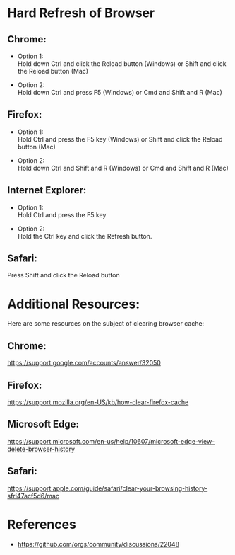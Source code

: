 # Hard Refresh of Browser 

## Chrome:

- Option 1: <br/>
  Hold down Ctrl and click the Reload button (Windows) or Shift and click the Reload button (Mac)

- Option 2: <br/>
  Hold down Ctrl and press F5 (Windows) or Cmd and Shift and R (Mac)

## Firefox:

- Option 1: <br/>
  Hold Ctrl and press the F5 key (Windows) or Shift and click the Reload button (Mac)

- Option 2: <br/>
  Hold down Ctrl and Shift and R (Windows) or Cmd and Shift and R (Mac)

## Internet Explorer:

- Option 1: <br/>
  Hold Ctrl and press the F5 key

- Option 2: <br/>
  Hold the Ctrl key and click the Refresh button.

## Safari:

Press Shift and click the Reload button

# Additional Resources:
Here are some resources on the subject of clearing browser cache:

## Chrome:
https://support.google.com/accounts/answer/32050

## Firefox:
https://support.mozilla.org/en-US/kb/how-clear-firefox-cache

## Microsoft Edge:
https://support.microsoft.com/en-us/help/10607/microsoft-edge-view-delete-browser-history

## Safari:
https://support.apple.com/guide/safari/clear-your-browsing-history-sfri47acf5d6/mac


# References
- https://github.com/orgs/community/discussions/22048